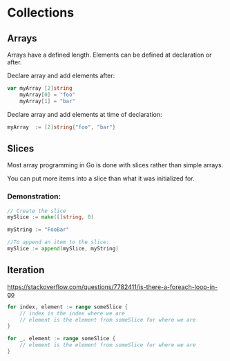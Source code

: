 # Collections

## Arrays

Arrays have a defined length.  Elements can be defined at declaration or after. 

Declare array and add elements after:

```go
var myArray [2]string
    myArray[0] = "foo"
    myArray[1] = "bar"
```

Declare array and add elements at time of declaration: 

```go
myArray  := [2]string{"foo", "bar"}
```


## Slices 

Most array programming in Go is done with slices rather than simple arrays.

You can put more items into a slice than what it was initialized for.

### Demonstration:  

```go
// Create the slice
mySlice := make([]string, 0)

myString := "FooBar"

//To append an item to the slice:
mySlice := append(mySlice, myString)
```


## Iteration

https://stackoverflow.com/questions/7782411/is-there-a-foreach-loop-in-go

```go
for index, element := range someSlice {
    // index is the index where we are
    // element is the element from someSlice for where we are
}

for _, element := range someSlice {
    // element is the element from someSlice for where we are
}
```